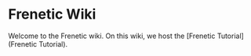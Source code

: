 Frenetic Wiki
=============

Welcome to the Frenetic wiki. On this wiki, we host the [Frenetic Tutorial](Frenetic Tutorial).